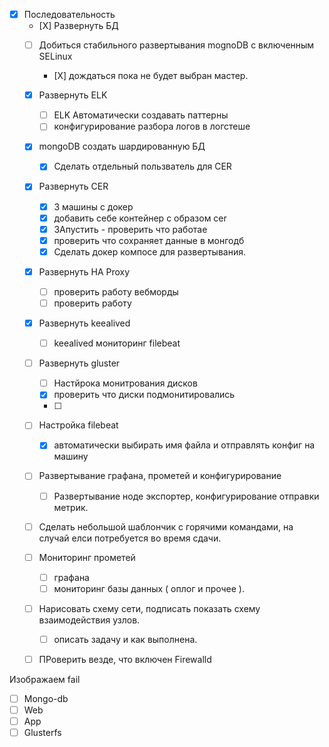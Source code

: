 - [X] Последовательность
  - [Х] Развернуть БД
  - [ ] Добиться стабильного развертывания mognoDB с  включенным SELinux
    - [Х] дождаться пока не будет выбран мастер.
  - [x] Развернуть ELK
    - [ ] ELK Автоматически создавать паттерны
    - [ ] конфигурирование разбора логов в логстеше
  - [X] mongoDB создать шардированную БД
    - [X] Сделать отдельный пользватель для CER
  - [X] Развернуть CER
    - [X] 3 машины с  докер
    - [X] добавить себе контейнер с  образом cer
    - [X] ЗАпустить - проверить что работае
    - [X] проверить что сохраняет данные в  монгодб
    - [X] Сделать докер компосе для развертывания.
  - [x] Развернуть HA Proxy
    - [ ] проверить работу вебморды
    - [ ] проверить работу
  - [x] Развернуть keealived
    - [ ] keealived мониторинг filebeat
  - [ ] Развернуть gluster
    - [ ] Настйрока монитрования дисков
    - [X] проверить что диски подмонитировались
    - [ ]
  - [ ] Настройка filebeat
    - [X] автоматически выбирать имя файла и отправлять конфиг на машину
  - [ ] Развертывание графана, прометей и конфигурирование
    - [ ] Развертывание ноде экспортер, конфигурирование отправки метрик.
  - [ ] Сделать небольшой шаблончик с горячими  командами, на случай елси потребуется во время  сдачи.
  - [ ] Мониторинг прометей
    - [ ] графана
    - [ ]  мониторинг базы данных ( оплог и прочее ).
  - [ ] Нарисовать схему сети, подписать показать схему взаимодействия узлов.
    - [ ] описать задачу и как выполнена.
  - [ ] ПРоверить везде, что включен Firewalld


Изображаем fail
- [ ]  Mongo-db
- [ ]  Web
- [ ]  App
- [ ]  Glusterfs